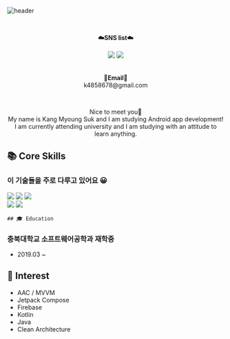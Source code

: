 ![header](https://capsule-render.vercel.app/api?type=waving&color=auto&height=300&section=header&text=welcome&fontSize=90&animation=fadeIn&fontAlignY=38&desc=myoungsuk's%20GitHub%20Profile&descAlignY=51&descAlign=62)

<br>

<p align="center">
    <Strong>☁️SNS list☁️</Strong><br><br>
    <a href="https://www.facebook.com/profile.php?id=100003856719386" target="_blank"><img src="https://img.shields.io/badge/Facebook-1877F2?style=flat-square&logo=Facebook&logoColor=white"/></a>
    <a href="https://www.instagram.com/myoung___suk/" target="_blank"><img src="https://img.shields.io/badge/Instagram-E4405F?style=flat-square&logo=Instagram&logoColor=white"/></a>
    <br>
<br><br>
<Strong>📧Email📧</Strong><br>k4858678@gmail.com<br>
</p>

<br>

<p align="center">
Nice to meet you👐<br>
My name is Kang Myoung Suk and I am studying Android app development!<br>
I am currently attending university and I am studying with an attitude to learn anything.<br>
</p>

## 📚 Core Skills
### 이 기술들을 주로 다루고 있어요 😀
<div>
  <img src="https://img.shields.io/badge/android-3DDC84?style=for-the-badge&logo=android&logoColor=white"> 
  <img src="https://img.shields.io/badge/kotlin-7F52FF?style=for-the-badge&logo=kotlin&logoColor=white"> 
  <img src="https://img.shields.io/badge/firebase-FFCA28?style=for-the-badge&logo=firebase&logoColor=white">
  <br>
  <img src="https://img.shields.io/badge/java-007396?style=for-the-badge&logo=java&logoColor=white"> 
  <img src="https://img.shields.io/badge/c++-00599C?style=for-the-badge&logo=c%2B%2B&logoColor=white">
    
    ## 🎓 Education
### 충북대학교 소프트웨어공학과 재학중
  * 2019.03 ~ 
    
## 🤔 Interest
* AAC / MVVM
* Jetpack Compose
* Firebase
* Kotlin
* Java
* Clean Architecture

